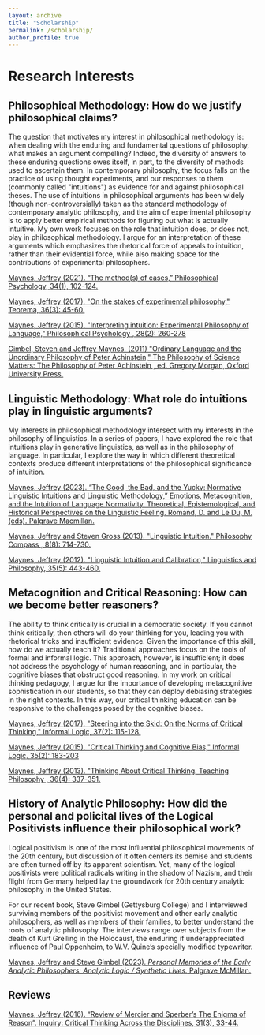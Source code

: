 ```yaml
---
layout: archive
title: "Scholarship"
permalink: /scholarship/
author_profile: true
---
```


# Research Interests

## Philosophical Methodology: How do we justify philosophical claims?

The question that motivates my interest in philosophical methodology is: when dealing with the enduring and fundamental questions of philosophy, what makes an argument compelling?  Indeed, the diversity of answers to these enduring questions owes itself, in part, to the diversity of methods used to ascertain them.  In contemporary philosophy, the focus falls on the practice of using thought experiments, and our responses to them (commonly called "intuitions") as evidence for and against philosophical theses.  The use of intuitions in philosophical arguments has been widely (though non-controversially) taken as the standard methodology of contemporary analytic philosophy, and the aim of experimental philosophy is to apply better empirical methods for figuring out what is actually intuitive.  My own work focuses on the role that intuition does, or does not, play in philosophical methodology.  I argue for an interpretation of these arguments which emphasizes the rhetorical force of appeals to intuition, rather than their evidential force, while also making space for the contributions of experimental philosophers.

[Maynes, Jeffrey (2021). “The method(s) of cases,” Philosophical Psychology, 34(1), 102-124.](https://philpapers.org/rec/MAYTMO-10)

[Maynes, Jeffrey (2017). "On the stakes of experimental philosophy," Teorema, 36(3): 45-60.](https://philpapers.org/rec/MAYOTS-2)

[Maynes, Jeffrey (2015). "Interpreting intuition: Experimental Philosophy of Language," Philosophical Psychology , 28(2): 260-278](http://philpapers.org/rec/MAYIIE)

[Gimbel, Steven and Jeffrey Maynes. (2011) "Ordinary Language and the Unordinary Philosophy of Peter Achinstein," The Philosophy of Science Matters:  The Philosophy of Peter Achinstein , ed. Gregory Morgan, Oxford University Press.](http://philpapers.org/rec/GIMOLA)

## Linguistic Methodology: What role do intuitions play in linguistic arguments?

My interests in philosophical methodology intersect with my interests in the philosophy of linguistics.  In a series of papers, I have explored the role that intuitions play in generative linguistics, as well as in the philosophy of language.  In particular, I explore the way in which different theoretical contexts produce different interpretations of the philosophical significance of intuition.

[Maynes, Jeffrey (2023). “The Good, the Bad, and the Yucky: Normative Linguistic Intuitions and Linguistic Methodology,” Emotions, Metacognition, and the Intuition of Language Normativity. Theoretical, Epistemological, and Historical Perspectives on the Linguistic Feeling. Romand, D. and Le Du, M. (eds). Palgrave Macmillan.](https://scholar.google.com/citations?view_op=view_citation&hl=en&user=BQyPBgEAAAAJ&citation_for_view=BQyPBgEAAAAJ:8k81kl-MbHgC)

[Maynes, Jeffrey and Steven Gross (2013). "Linguistic Intuition." Philosophy Compass , 8(8): 714-730.](http://philpapers.org/rec/MAYLI)

[Maynes, Jeffrey (2012).  "Linguistic Intuition and Calibration," Linguistics and Philosophy, 35(5): 443-460.](http://philpapers.org/rec/MAYLIA)

## Metacognition and Critical Reasoning: How can we become better reasoners?

The ability to think critically is crucial in a democratic society.  If you cannot think critically, then others will do your thinking for you, leading you with rhetorical tricks and insufficient evidence.  Given the importance of this skill, how do we actually teach it?  Traditional approaches focus on the tools of formal and informal logic.  This approach, however, is insufficient; it does not address the psychology of human reasoning, and in particular, the cognitive biases that obstruct good reasoning.  In my work on critical thinking pedagogy, I argue for the importance of developing metacognitive sophistication in our students, so that they can deploy debiasing strategies in the right contexts.  In this way, our critical thinking education can be responsive to the challenges posed by the cognitive biases.

[Maynes, Jeffrey (2017). "Steering into the Skid: On the Norms of Critical Thinking," Informal Logic, 37(2): 115-128.](http://ojs.uwindsor.ca/ojs/leddy/index.php/informal_logic/article/view/4818/4235)

[Maynes, Jeffrey (2015). "Critical Thinking and Cognitive Bias," Informal Logic, 35(2): 183-203](http://ojs.uwindsor.ca/ojs/leddy/index.php/informal_logic/article/view/4187)

[Maynes, Jeffrey (2013). "Thinking About Critical Thinking. Teaching Philosophy , 36(4): 337-351.](http://www.pdcnet.org/teachphil/content/teachphil_2013_0999_9_3_1)

## History of Analytic Philosophy: How did the personal and policital lives of the Logical Positivists influence their philosophical work?

Logical positivism is one of the most influential philosophical movements of the 20th century, but discussion of it often centers its demise and students are often turned off by its apparent scientism.  Yet, many of the logical positivists were political radicals writing in the shadow of Nazism, and their flight from Germany helped lay the groundwork for 20th century analytic philosophy in the United States.

For our recent book, Steve Gimbel (Gettysburg College) and I interviewed surviving members of the positivist movement and other early analytic philosophers, as well as members of their families, to better understand the roots of analytic philosophy.  The interviews range over subjects from the death of Kurt Grelling in the Holocaust, the enduring if underappreciated influence of Paul Oppenheim, to W.V. Quine’s specially modified typewriter.

[Maynes, Jeffrey and Steve Gimbel (2023). *Personal Memories of the Early Analytic Philosophers: Analytic Logic / Synthetic Lives.*  Palgrave McMillan.](https://link.springer.com/book/10.1007/978-3-031-12707-6)


## Reviews

[Maynes, Jeffrey (2016). “Review of Mercier and Sperber’s The Enigma of Reason”. Inquiry: Critical Thinking Across the Disciplines, 31(3), 33-44.](https://www.pdcnet.org/inquiryct/content/inquiryct_2016_0031_0003_0033_0044)
